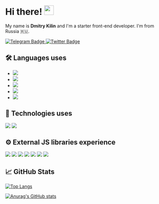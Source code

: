 # Hi there! <img src="https://raw.githubusercontent.com/MartinHeinz/MartinHeinz/master/wave.gif" width="30px" height="30px" />

My name is __Dmitry Kilin__ and I'm a starter front-end developer. I'm from Russia 🇷🇺.
<div>  
  <a href="https://t.me/dmitrykilin">
    <img src="https://img.shields.io/badge/telegram-red?style=for-the-badge&logo=telegram&logoColor=white" alt="Telegram Badge"/>
  </a>
  <a href="https://twitter.com/DimitryKilin">
    <img src="https://img.shields.io/badge/Twitter-blue?style=for-the-badge&logo=twitter&logoColor=white" alt="Twitter Badge"/>
  </a>
</div>


## 🛠️ Languages uses
- [![](https://img.shields.io/badge/Code-C%2B%2B-informational?style=flat&logo=cplusplus&logoColor=white&color=00599C)](https://isocpp.org/about)
- [![](https://img.shields.io/badge/Code-HTML5-informational?style=flat&logo=html5&logoColor=white&color=2bbc8a)](https://www.w3.org/TR/2011/WD-html5-20110405/)
- [![](https://img.shields.io/badge/Code-CSS-informational?style=flat&logo=css3&logoColor=white&color=2bbc8a)](https://www.w3.org/Style/CSS/specs.en.html)
- [![](https://img.shields.io/badge/Code-JavaScript-informational?style=flat&logo=javascript&logoColor=white&color=2bbc8a)](https://www.ecma-international.org)
- [![](https://img.shields.io/badge/Code-TypeScript-informational?style=flat&logo=typescript&logoColor=white&color=2bbc8a)](https://www.typescriptlang.org)

## 🔧 Technologies uses
[![](https://img.shields.io/badge/Code-React-informational?style=flat&logo=react&logoColor=white&color=yellow)](https://reactjs.org)
[![](https://img.shields.io/badge/Code-WebSocket-informational?style=flat&logoColor=white&color=yellow)](https://websockets.spec.whatwg.org)

## ⚙️ External JS libraries experience
[![](https://img.shields.io/badge/Tools-Redux-informational?style=flat&logo=redux&logoColor=white&color=informational)](https://redux.js.org)
[![](https://img.shields.io/badge/Tools-ReactRouter-informational?style=flat&logo=reactrouter&logoColor=white&color=informational)](https://reactrouter.com/en/main)
[![](https://img.shields.io/badge/Tools-ReactDnD-informational?style=flat&logo=reactdnd&logoColor=white&color=informational)](https://react-dnd.github.io/react-dnd/about)
[![](https://img.shields.io/badge/Tools-DayJS-informational?style=flat&logo=reactdnd&logoColor=white&color=informational)](https://day.js.org/en/)
[![](https://img.shields.io/badge/Tools-LeafLet-informational?style=flat&logoColor=white&color=informational)](https://mourner.github.io/Leaflet/index.html)
[![](https://img.shields.io/badge/Tools-ReactToastify-informational?style=flat&logoColor=white&color=informational)](https://github.com/fkhadra/react-toastify#readme)
 [![](https://img.shields.io/badge/Tools-ReactYandexMaps-informational?style=flat&logoColor=white&color=informational)]([https://github.com/fkhadra/react-toastify#readme](https://react-yandex-maps.vercel.app/?path=/story/getting-started--page))

## &#x1f4c8; GitHub Stats

[![Top Langs](https://github-readme-stats.vercel.app/api/top-langs/?username=kildim&layout=compact&theme=vision-friendly-dark)](https://github.com/anuraghazra/github-readme-stats)

[![Anurag's GitHub stats](https://github-readme-stats.vercel.app/api?username=kildim&theme=vision-friendly-dark)](https://github.com/anuraghazra/github-readme-stats)

